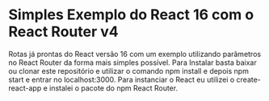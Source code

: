 # Simples Exemplo do React 16 com o React Router v4
	
Rotas já prontas do React versão 16 com um exemplo utilizando parâmetros no React Router da forma mais simples possível.
Para Instalar basta baixar ou clonar este repositório e utilizar o comando npm install e depois npm start e entrar no localhost:3000.
Para instanciar o React eu utilizei o create-react-app e instalei o pacote do npm React Router.


